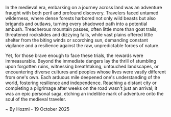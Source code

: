 
In the medieval era, embarking on a journey across land was an adventure fraught with both peril and profound discovery. Travelers faced untamed wilderness, where dense forests harbored not only wild beasts but also brigands and outlaws, turning every shadowed path into a potential ambush. Treacherous mountain passes, often little more than goat trails, threatened rockslides and dizzying falls, while vast plains offered little shelter from the biting winds or scorching sun, demanding constant vigilance and a resilience against the raw, unpredictable forces of nature.

Yet, for those brave enough to face these trials, the rewards were immeasurable. Beyond the immediate dangers lay the thrill of stumbling upon forgotten ruins, witnessing breathtaking, untouched landscapes, or encountering diverse cultures and peoples whose lives were vastly different from one's own. Each arduous mile deepened one's understanding of the world, fostering resilience and independence. Reaching a distant city or completing a pilgrimage after weeks on the road wasn't just an arrival; it was an epic personal saga, etching an indelible mark of adventure onto the soul of the medieval traveler.

~ By Hozmi - 19 October 2025
